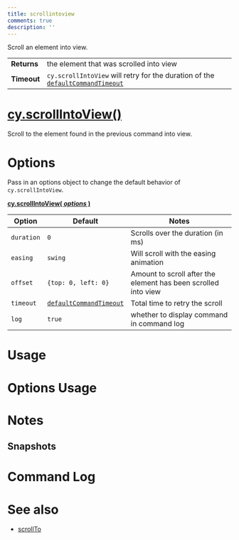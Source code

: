 ```yaml
---
title: scrollintoview
comments: true
description: ''
---
```


Scroll an element into view.

| | |
|--- | --- |
| **Returns** | the element that was scrolled into view  |
| **Timeout** | `cy.scrollIntoView` will retry for the duration of the [`defaultCommandTimeout`](https://on.cypress.io/guides/configuration#timeouts) |

# [cy.scrollIntoView()](#usage)

Scroll to the element found in the previous command into view.

# Options

Pass in an options object to change the default behavior of `cy.scrollIntoView`.

**[cy.scrollIntoView( *options* )](#options-usage)**

Option | Default | Notes
--- | --- | ---
`duration` | `0` | Scrolls over the duration (in ms)
`easing` | `swing` | Will scroll with the easing animation
`offset` | `{top: 0, left: 0}` | Amount to scroll after the element has been scrolled into view
`timeout` | [`defaultCommandTimeout`](https://on.cypress.io/guides/configuration#timeouts) | Total time to retry the scroll
`log` | `true` | whether to display command in command log

# Usage

# Options Usage

# Notes

## Snapshots

# Command Log

# See also

- [scrollTo](https://on.cypress.io/api/scrollto)
